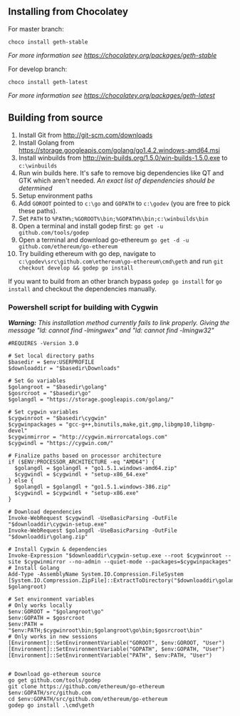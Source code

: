 ## Installing from Chocolatey

For master branch:
```
choco install geth-stable
```
_For more information see https://chocolatey.org/packages/geth-stable_

For develop branch:
```
choco install geth-latest
```
_For more information see https://chocolatey.org/packages/geth-latest_

## Building from source

1. Install Git from http://git-scm.com/downloads
1. Install Golang from https://storage.googleapis.com/golang/go1.4.2.windows-amd64.msi
1. Install winbuilds from http://win-builds.org/1.5.0/win-builds-1.5.0.exe to `c:\winbuilds`
1. Run win builds here. It's safe to remove big dependencies like QT and GTK which aren't needed. _An exact list of dependencies should be determined_
1. Setup environment paths
  1. Add `GOROOT` pointed to `c:\go` and `GOPATH` to `c:\godev` (you are free to pick these paths).
  1. Set `PATH` to `%PATH%;%GOROOT%\bin;%GOPATH%\bin;c:\winbuilds\bin`
1. Open a terminal and install godep first: `go get -u github.com/tools/godep`
1. Open a terminal and download go-ethereum `go get -d -u github.com/ethereum/go-ethereum`
1. Try building ethereum with go dep, navigate to `c:\godev\src\github.com\ethereum\go-ethereum\cmd\geth` and run `git checkout develop && godep go install`

If you want to build from an other branch bypass `godep go install` for `go install` and checkout the dependencies manually.

### Powershell script for building with Cygwin

_**Warning:** This installation method currently fails to link properly. Giving the message "ld: cannot find -lmingwex" and "ld: cannot find -lmingw32"_

```
#REQUIRES -Version 3.0

# Set local directory paths
$basedir = $env:USERPROFILE
$downloaddir = "$basedir\Downloads"

# Set Go variables
$golangroot = "$basedir\golang"
$gosrcroot = "$basedir\go"
$golangdl = "https://storage.googleapis.com/golang/"

# Set cygwin variables
$cygwinroot = "$basedir\cygwin"
$cygwinpackages = "gcc-g++,binutils,make,git,gmp,libgmp10,libgmp-devel"
$cygwinmirror = "http://cygwin.mirrorcatalogs.com"
$cygwindl = "https://cygwin.com/"

# Finalize paths based on processor architecture
if ($ENV:PROCESSOR_ARCHITECTURE -eq "AMD64") {
  $golangdl = $golangdl + "go1.5.1.windows-amd64.zip"
  $cygwindl = $cygwindl + "setup-x86_64.exe"
} else {
  $golangdl = $golangdl + "go1.5.1.windows-386.zip"
  $cygwindl = $cygwindl + "setup-x86.exe"
}

# Download dependencies
Invoke-WebRequest $cygwindl -UseBasicParsing -OutFile "$downloaddir\cygwin-setup.exe"
Invoke-WebRequest $golangdl -UseBasicParsing -OutFile "$downloaddir\golang.zip"

# Install Cygwin & dependencies
Invoke-Expression "$downloaddir\cygwin-setup.exe --root $cygwinroot --site $cygwinmirror --no-admin --quiet-mode --packages=$cygwinpackages"
# Install Golang
Add-Type -AssemblyName System.IO.Compression.FileSystem
[System.IO.Compression.ZipFile]::ExtractToDirectory("$downloaddir\golang.zip", $golangroot)

# Set environment variables
# Only works locally
$env:GOROOT = "$golangroot\go"
$env:GOPATH = $gosrcroot
$env:PATH = "$env:PATH;$cygwinroot\bin;$golangroot\go\bin;$gosrcroot\bin"
# Only works in new sessions
[Environment]::SetEnvironmentVariable("GOROOT", $env:GOROOT, "User")
[Environment]::SetEnvironmentVariable("GOPATH", $env:GOPATH, "User")
[Environment]::SetEnvironmentVariable("PATH", $env:PATH, "User")


# Download go-ethereum source
go get github.com/tools/godep
git clone https://github.com/ethereum/go-ethereum $env:GOPATH/src/github.com
cd $env:GOPATH/src/github.com/ethereum/go-ethereum
godep go install .\cmd\geth
```